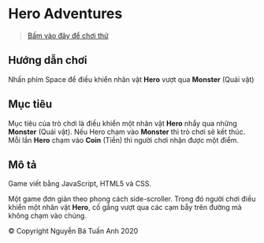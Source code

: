 # Hero Adventures

> [Bấm vào đây để chơi thử](https://anhnbt.github.io/hero-adventures/)

## Hướng dẫn chơi

Nhấn phím Space để điều khiển nhân vật **Hero** vượt qua **Monster** (Quái vật)

## Mục tiêu

Mục tiêu của trò chơi là điều khiển một nhân vật **Hero** nhẩy qua những **Monster** (Quái vật). Nếu Hero chạm vào **Monster** thì trò chơi sẽ kết thúc. Mỗi lần **Hero** chạm vào **Coin** (Tiền) thì người chơi nhận được một điểm.

## Mô tả

Game viết bằng JavaScript, HTML5 và CSS.

Một game đơn giản theo phong cách side-scroller. Trong đó người chơi điều khiển một nhân vật **Hero**, cố gắng vượt qua các cạm bẫy trên đường mà không chạm vào chúng.

© Copyright Nguyễn Bá Tuấn Anh 2020